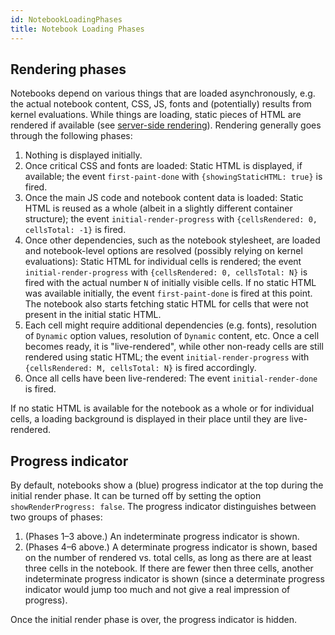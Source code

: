 ```yaml
---
id: NotebookLoadingPhases
title: Notebook Loading Phases
---
```


## Rendering phases

Notebooks depend on various things that are loaded asynchronously, e.g. the actual notebook content, CSS, JS, fonts and (potentially) results from kernel evaluations. While things are loading, static pieces of HTML are rendered if available (see [server-side rendering](./ServerSideRendering.md)). Rendering generally goes through the following phases:

1. Nothing is displayed initially.
2. Once critical CSS and fonts are loaded: Static HTML is displayed, if available; the event `first-paint-done` with `{showingStaticHTML: true}` is fired.
3. Once the main JS code and notebook content data is loaded: Static HTML is reused as a whole (albeit in a slightly different container structure); the event `initial-render-progress` with `{cellsRendered: 0, cellsTotal: -1}` is fired.
4. Once other dependencies, such as the notebook stylesheet, are loaded and notebook-level options are resolved (possibly relying on kernel evaluations): Static HTML for individual cells is rendered; the event `initial-render-progress` with `{cellsRendered: 0, cellsTotal: N}` is fired with the actual number `N` of initially visible cells. If no static HTML was available initially, the event `first-paint-done` is fired at this point. The notebook also starts fetching static HTML for cells that were not present in the initial static HTML.
5. Each cell might require additional dependencies (e.g. fonts), resolution of `Dynamic` option values, resolution of `Dynamic` content, etc. Once a cell becomes ready, it is "live-rendered", while other non-ready cells are still rendered using static HTML; the event `initial-render-progress` with `{cellsRendered: M, cellsTotal: N}` is fired accordingly.
6. Once all cells have been live-rendered: The event `initial-render-done` is fired.

If no static HTML is available for the notebook as a whole or for individual cells, a loading background is displayed in their place until they are live-rendered.

## Progress indicator

By default, notebooks show a (blue) progress indicator at the top during the initial render phase. It can be turned off by setting the option `showRenderProgress: false`. The progress indicator distinguishes between two groups of phases:

1. (Phases 1–3 above.) An indeterminate progress indicator is shown.
2. (Phases 4–6 above.) A determinate progress indicator is shown, based on the number of rendered vs. total cells, as long as there are at least three cells in the notebook. If there are fewer then three cells, another indeterminate progress indicator is shown (since a determinate progress indicator would jump too much and not give a real impression of progress).

Once the initial render phase is over, the progress indicator is hidden.
